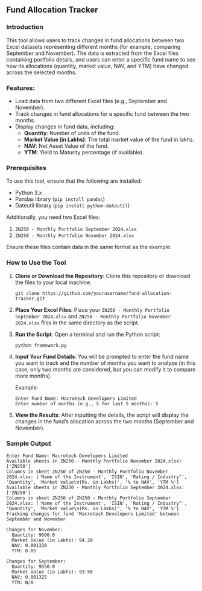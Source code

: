 
## Fund Allocation Tracker

### Introduction
This tool allows users to track changes in fund allocations between two Excel datasets representing different months (for example, comparing September and November). The data is extracted from the Excel files containing portfolio details, and users can enter a specific fund name to see how its allocations (quantity, market value, NAV, and YTM) have changed across the selected months.

### Features:
- Load data from two different Excel files (e.g., September and November).
- Track changes in fund allocations for a specific fund between the two months.
- Display changes in fund data, including:
  - **Quantity**: Number of units of the fund.
  - **Market Value (in Lakhs)**: The total market value of the fund in lakhs.
  - **NAV**: Net Asset Value of the fund.
  - **YTM**: Yield to Maturity percentage (if available).
  
### Prerequisites
To use this tool, ensure that the following are installed:
- Python 3.x
- Pandas library (`pip install pandas`)
- Dateutil library (`pip install python-dateutil`)

Additionally, you need two Excel files:
1. `ZN250 - Monthly Portfolio September 2024.xlsx`
2. `ZN250 - Monthly Portfolio November 2024.xlsx`

Ensure these files contain data in the same format as the example.

### How to Use the Tool

1. **Clone or Download the Repository**:
   Clone this repository or download the files to your local machine.
   
   ```
   git clone https://github.com/yourusername/fund-allocation-tracker.git
   ```

2. **Place Your Excel Files**:
   Place your `ZN250 - Monthly Portfolio September 2024.xlsx` and `ZN250 - Monthly Portfolio November 2024.xlsx` files in the same directory as the script.

3. **Run the Script**:
   Open a terminal and run the Python script:

   ```
   python framework.py
   ```

4. **Input Your Fund Details**:
   You will be prompted to enter the fund name you want to track and the number of months you want to analyze (in this case, only two months are considered, but you can modify it to compare more months).
   
   Example:
   ```
   Enter Fund Name: Macrotech Developers Limited
   Enter number of months (e.g., 5 for last 5 months): 5
   ```

5. **View the Results**:
   After inputting the details, the script will display the changes in the fund’s allocation across the two months (September and November).

### Sample Output

```
Enter Fund Name: Macrotech Developers Limited
Available sheets in ZN250 - Monthly Portfolio November 2024.xlsx: ['ZN250']
Columns in sheet ZN250 of ZN250 - Monthly Portfolio November 2024.xlsx: ['Name of the Instrument', 'ISIN', 'Rating / Industry^', 'Quantity', 'Market value\n(Rs. in Lakhs)', '% to NAV', 'YTM %']
Available sheets in ZN250 - Monthly Portfolio September 2024.xlsx: ['ZN250']
Columns in sheet ZN250 of ZN250 - Monthly Portfolio September 2024.xlsx: ['Name of the Instrument', 'ISIN', 'Rating / Industry^', 'Quantity', 'Market value\n(Rs. in Lakhs)', '% to NAV', 'YTM %']
Tracking changes for fund 'Macrotech Developers Limited' between September and November

Changes for November:
  Quantity: 9600.0
  Market Value (in Lakhs): 94.20
  NAV: 0.001330
  YTM: 0.05

Changes for September:
  Quantity: 9550.0
  Market Value (in Lakhs): 93.50
  NAV: 0.001325
  YTM: N/A
```
